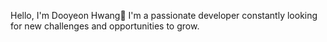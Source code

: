 Hello, I'm Dooyeon Hwang👋
I'm a passionate developer constantly looking for new challenges and opportunities to grow.
